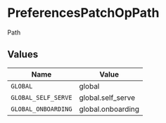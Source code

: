 # PreferencesPatchOpPath

Path


## Values

| Name                | Value               |
| ------------------- | ------------------- |
| `GLOBAL`            | global              |
| `GLOBAL_SELF_SERVE` | global.self_serve   |
| `GLOBAL_ONBOARDING` | global.onboarding   |